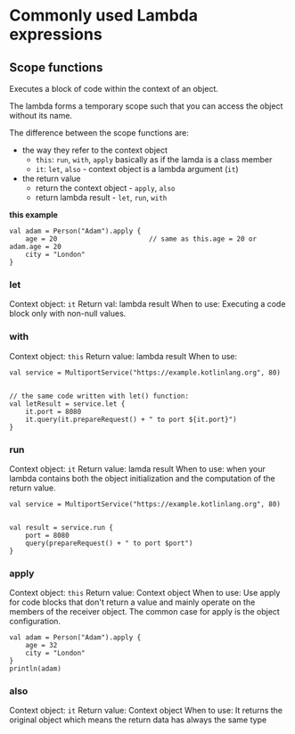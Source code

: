 # Commonly used Lambda expressions



## Scope functions

Executes a block of code within the context of an object.

The lambda forms a temporary scope such that you can access the object without its name.


The difference between the scope functions are:
* the way they refer to the context object
   * `this`: `run`, `with`, `apply` basically as if the lamda is a class member
   * `it`: `let`, `also` - context object is a lambda argument (`it`)
* the return value
   * return the context object - `apply`, `also`
   * return lambda result - `let`, `run`, `with`


**this example**

```
val adam = Person("Adam").apply { 
    age = 20                       // same as this.age = 20 or adam.age = 20
    city = "London"
}

```


### let

Context object: `it`
Return val: lambda result
When to use: Executing a code block only with non-null values.


### with

Context object: `this`
Return value: lambda result
When to use:


```
val service = MultiportService("https://example.kotlinlang.org", 80)


// the same code written with let() function:
val letResult = service.let {
    it.port = 8080
    it.query(it.prepareRequest() + " to port ${it.port}")
}
```

### run

Context object: `it`
Return value: lamda result
When to use: when your lambda contains both the object initialization and the computation of the return value.


```
val service = MultiportService("https://example.kotlinlang.org", 80)


val result = service.run {
    port = 8080
    query(prepareRequest() + " to port $port")
}
```


### apply

Context object: `this`
Return value: Context object
When to use: Use apply for code blocks that don't return a value and mainly operate on the members of the receiver object. The common case for apply is the object configuration.

```
val adam = Person("Adam").apply {
    age = 32
    city = "London"        
}
println(adam)
```

### also

Context object: `it`
Return value: Context object
When to use: It returns the original object which means the return data has always the same type



